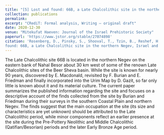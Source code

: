```yaml
---
title: "[5] Lost and found: 66B, a Late Chalcolithic site in the northern Negev, Israel and its material culture"
collection: publications
permalink:
excerpt: "CRediT: Formal analysis, Writing – original draft"
date: 2020-12-30
venue: "Mitekufat Haeven: Journal of the Israel Prehistoric Society"
paperurl: 'https://www.jstor.org/stable/27074898'
citation: 'Rosenberg, D., Pinsky, S., Shooval, T., Tzin, B., Reshef, H., Liu, C., Ktalav, I., & Chasan, R. (2020). Lost and
found: 66B, a Late Chalcolithic site in the northern Negev, Israel and its material culture. <i>Mitekufat Haeven: Journal of the Israel Prehistoric Society</i>, 50, 104-137.'
---
```


The Late Chalcolithic site 66B is located in the northern Negev on the eastern bank of Nahal Besor about 30 km west of some of the renown Late Chalcolithic sites of the Beer Sheva basin. While the site is known for nearly 90 years, discovered by E. Macdonald, revisited by F. Burian and E. Friedman and finally incorporated into the Urim Map by D. Gazit, so far only little is known about it and its material culture. The current paper summarizes the published information regarding the site and focuses on a descriptive account of the finds collected from the site by Burian and Friedman during their surveys in the southern Coastal Plain and northern Negev. The finds suggest that the main occupation at the site (its size and characteristics are yet unknown) should be attributed to the Late Chalcolithic period, while minor components reflect an earlier presence at the site during the Pre-Pottery Neolithic and Middle Chalcolithic (Qatifian/Besorian) periods and the later Early Bronze Age period. 